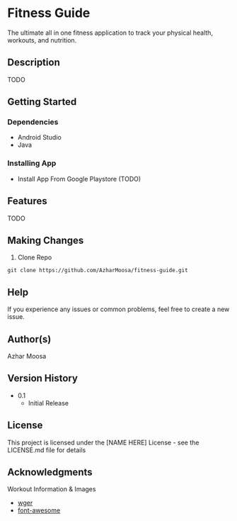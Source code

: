 # Fitness Guide

The ultimate all in one fitness application to track your physical health, workouts, and nutrition.

## Description

TODO

## Getting Started

### Dependencies

* Android Studio
* Java

### Installing App

* Install App From Google Playstore (TODO)

## Features

TODO

## Making Changes

1. Clone Repo
```
git clone https://github.com/AzharMoosa/fitness-guide.git
```

## Help

If you experience any issues or common problems, feel free to create a new issue.

## Author(s)

Azhar Moosa

## Version History

* 0.1
    * Initial Release

## License

This project is licensed under the [NAME HERE] License - see the LICENSE.md file for details

## Acknowledgments

Workout Information & Images
* [wger](https://wger.de/en/software/api)
* [font-awesome](https://fontawesome.com/)
